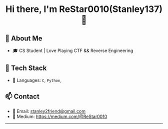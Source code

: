 <h1 align="center">Hi there, I'm ReStar0010(Stanley137) 👋</h1>

## 🚀 About Me
- 🎓 CS Student | Love Playing CTF && Reverse Engineering 
 
## 🧰 Tech Stack
- 🔧 Languages: `C`, `Python`, 

## 📫 Contact

- 📧 Email: stanley2friend@gmail.com
- 📖 Medium: https://medium.com/@ReStar0010

---
